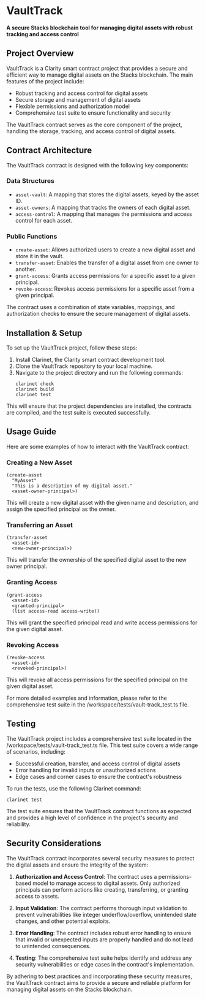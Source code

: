 # VaultTrack

**A secure Stacks blockchain tool for managing digital assets with robust tracking and access control**

## Project Overview

VaultTrack is a Clarity smart contract project that provides a secure and efficient way to manage digital assets on the Stacks blockchain. The main features of the project include:

- Robust tracking and access control for digital assets
- Secure storage and management of digital assets
- Flexible permissions and authorization model
- Comprehensive test suite to ensure functionality and security

The VaultTrack contract serves as the core component of the project, handling the storage, tracking, and access control of digital assets.

## Contract Architecture

The VaultTrack contract is designed with the following key components:

### Data Structures

- `asset-vault`: A mapping that stores the digital assets, keyed by the asset ID.
- `asset-owners`: A mapping that tracks the owners of each digital asset.
- `access-control`: A mapping that manages the permissions and access control for each asset.

### Public Functions

- `create-asset`: Allows authorized users to create a new digital asset and store it in the vault.
- `transfer-asset`: Enables the transfer of a digital asset from one owner to another.
- `grant-access`: Grants access permissions for a specific asset to a given principal.
- `revoke-access`: Revokes access permissions for a specific asset from a given principal.

The contract uses a combination of state variables, mappings, and authorization checks to ensure the secure management of digital assets.

## Installation & Setup

To set up the VaultTrack project, follow these steps:

1. Install Clarinet, the Clarity smart contract development tool.
2. Clone the VaultTrack repository to your local machine.
3. Navigate to the project directory and run the following commands:
   ```
   clarinet check
   clarinet build
   clarinet test
   ```

This will ensure that the project dependencies are installed, the contracts are compiled, and the test suite is executed successfully.

## Usage Guide

Here are some examples of how to interact with the VaultTrack contract:

### Creating a New Asset

```clarity
(create-asset
  "MyAsset"
  "This is a description of my digital asset."
  <asset-owner-principal>)
```

This will create a new digital asset with the given name and description, and assign the specified principal as the owner.

### Transferring an Asset

```clarity
(transfer-asset
  <asset-id>
  <new-owner-principal>)
```

This will transfer the ownership of the specified digital asset to the new owner principal.

### Granting Access

```clarity
(grant-access
  <asset-id>
  <granted-principal>
  (list access-read access-write))
```

This will grant the specified principal read and write access permissions for the given digital asset.

### Revoking Access

```clarity
(revoke-access
  <asset-id>
  <revoked-principal>)
```

This will revoke all access permissions for the specified principal on the given digital asset.

For more detailed examples and information, please refer to the comprehensive test suite in the /workspace/tests/vault-track_test.ts file.

## Testing

The VaultTrack project includes a comprehensive test suite located in the /workspace/tests/vault-track_test.ts file. This test suite covers a wide range of scenarios, including:

- Successful creation, transfer, and access control of digital assets
- Error handling for invalid inputs or unauthorized actions
- Edge cases and corner cases to ensure the contract's robustness

To run the tests, use the following Clarinet command:

```
clarinet test
```

The test suite ensures that the VaultTrack contract functions as expected and provides a high level of confidence in the project's security and reliability.

## Security Considerations

The VaultTrack contract incorporates several security measures to protect the digital assets and ensure the integrity of the system:

1. **Authorization and Access Control**: The contract uses a permissions-based model to manage access to digital assets. Only authorized principals can perform actions like creating, transferring, or granting access to assets.

2. **Input Validation**: The contract performs thorough input validation to prevent vulnerabilities like integer underflow/overflow, unintended state changes, and other potential exploits.

3. **Error Handling**: The contract includes robust error handling to ensure that invalid or unexpected inputs are properly handled and do not lead to unintended consequences.

4. **Testing**: The comprehensive test suite helps identify and address any security vulnerabilities or edge cases in the contract's implementation.

By adhering to best practices and incorporating these security measures, the VaultTrack contract aims to provide a secure and reliable platform for managing digital assets on the Stacks blockchain.
